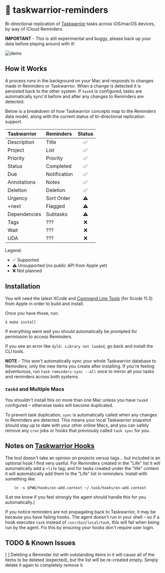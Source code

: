 # 🔔 taskwarrior-reminders

Bi-directional replication of [Taskwarrior](http://taskwarrior.org) tasks
across iOS/macOS devices, by way of iCloud Reminders.

**IMPORTANT** - This is still experimental and buggy, please back up your data
before playing around with it!

![demo](https://s5.gifyu.com/images/demo-gif.gif "Demo")

## How it Works

A process runs in the background on your Mac and responds to changes made in
Reminders or Taskwarrior. When a change is detected it is persisted back to the
other system. If `taskd` is configured, tasks are automatically sync'd before
and after any changes to Reminders are detected.

Below is a breakdown of how Taskwarrior concepts map to the Reminders data
model, along with the current status of bi-directional replication support.

| Taskwarrior     | Reminders    |Status|
|:----------------|:-------------|:----:|
| Description     | Title        |  ✅  |
| Project         | List         |  ✅  |
| Priority        | Priority     |  ✅  |
| Status          | Completed    |  ✅  |
| Due             | Notification |  ✅  |
| Annotations     | Notes        |  ✅  |
| Deletion        | Deletion     |  ✅  |
| Urgency         | Sort Order   |  ⚠️   |
| +next           | Flagged      |  ⚠️   |
| Dependencies    | Subtasks     |  ⚠️   |
| Tags            | ???          |  ❌  |
| Wait            | ???          |  ❌  |
| UDA             | ???          |  ❌  |

Legend:
* ✅ Supported
* ⚠️ Unsupported (no public API from Apple yet)
* ❌ Not planned

## Installation

You will need the latest XCode and [Command Line Tools] (for Xcode 11.3) from
Apple in order to build and install.

Once you have those, run:

```
$ make install
```

If everything went well you should automatically be prompted for permission to
access Reminders.

If you see an error like `dyld: Library not loaded`, go back and install the
CLI tools.

**NOTE** - This won't automatically sync your whole Taskwarrior database to
Reminders, only the new items you create after installing. If you're feeling
adventurous, run `task-reminders-sync --all` once to mirror all your tasks and
reminders across both systems.

### `taskd` and Multiple Macs

You shouldn't install this on more than one Mac unless you have `taskd`
configured – otherwise tasks will become duplicated.

To prevent task duplication, `sync` is automatically called when any changes to
Reminders are detected. This means your local Taskwarrior snapshot should
stay up to date with your other online Macs, and you can safely remove any
`cron` jobs or hooks that previously called `task sync` for you.

## Notes on [Taskwarrior Hooks]

The tool doesn't take an opinion on projects versus tags... but included is an
optional hook I find very useful. For Reminders created in the "Life" list it
will automatically add a `+life` tag; and for tasks created under the "life"
context it will automatically add them to the "Life" list in reminders.
Install with something like:

```
    ln -s $PWD/hooks/on-add.context ~/.task/hooks/on-add.context
```

(Let me know if you feel strongly the agent should handle this for you
automatically.)

If you notice reminders are not propagating back to Taskwarrior, it may be
because you have failing hooks. The agent doesn't run in your shell – so if a
hook executes `task` instead of `/usr/bin/local/task`, this will fail when
being run by the agent. Fix this by ensuring your hooks don't require user
login.

## TODO & Known Issues
[ ] Deleting a Reminder list with outstanding items in it will cause all of
    the items to be deleted (expected), but the list will be re-created empty.
    Simply delete it again to completely remove it.

[Command Line Tools]: https://developer.apple.com/download/more/?=command%20line%20tools
[Taskwarrior Hooks]: https://taskwarrior.org/docs/hooks_guide.html

